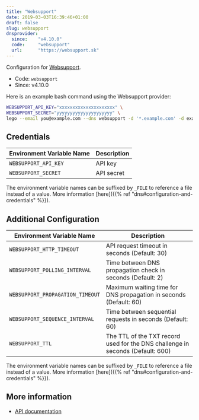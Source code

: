 ```yaml
---
title: "Websupport"
date: 2019-03-03T16:39:46+01:00
draft: false
slug: websupport
dnsprovider:
  since:    "v4.10.0"
  code:     "websupport"
  url:      "https://websupport.sk"
---
```


<!-- THIS DOCUMENTATION IS AUTO-GENERATED. PLEASE DO NOT EDIT. -->
<!-- providers/dns/websupport/websupport.toml -->
<!-- THIS DOCUMENTATION IS AUTO-GENERATED. PLEASE DO NOT EDIT. -->


Configuration for [Websupport](https://websupport.sk).


<!--more-->

- Code: `websupport`
- Since: v4.10.0


Here is an example bash command using the Websupport provider:

```bash
WEBSUPPORT_API_KEY="xxxxxxxxxxxxxxxxxxxxx" \
WEBSUPPORT_SECRET="yyyyyyyyyyyyyyyyyyyyy" \
lego --email you@example.com --dns websupport -d '*.example.com' -d example.com run
```




## Credentials

| Environment Variable Name | Description |
|-----------------------|-------------|
| `WEBSUPPORT_API_KEY` | API key |
| `WEBSUPPORT_SECRET` | API secret |

The environment variable names can be suffixed by `_FILE` to reference a file instead of a value.
More information [here]({{% ref "dns#configuration-and-credentials" %}}).


## Additional Configuration

| Environment Variable Name | Description |
|--------------------------------|-------------|
| `WEBSUPPORT_HTTP_TIMEOUT` | API request timeout in seconds (Default: 30) |
| `WEBSUPPORT_POLLING_INTERVAL` | Time between DNS propagation check in seconds (Default: 2) |
| `WEBSUPPORT_PROPAGATION_TIMEOUT` | Maximum waiting time for DNS propagation in seconds (Default: 60) |
| `WEBSUPPORT_SEQUENCE_INTERVAL` | Time between sequential requests in seconds (Default: 60) |
| `WEBSUPPORT_TTL` | The TTL of the TXT record used for the DNS challenge in seconds (Default: 600) |

The environment variable names can be suffixed by `_FILE` to reference a file instead of a value.
More information [here]({{% ref "dns#configuration-and-credentials" %}}).




## More information

- [API documentation](https://rest.websupport.sk/v2/docs)

<!-- THIS DOCUMENTATION IS AUTO-GENERATED. PLEASE DO NOT EDIT. -->
<!-- providers/dns/websupport/websupport.toml -->
<!-- THIS DOCUMENTATION IS AUTO-GENERATED. PLEASE DO NOT EDIT. -->
